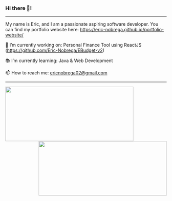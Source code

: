 ### Hi there 👋!

---

My name is Eric, and I am a passionate aspiring software developer. You can find my portfolio website here: https://eric-nobrega.github.io/portfolio-website/


🔭 I’m currently working on: Personal Finance Tool using ReactJS (https://github.com/Eric-Nobrega/EBudget-v2)
 
 
:books: I’m currently learning: Java & Web Development
 
 
📫 How to reach me: ericnobrega02@gmail.com

---

<a href="https://github.com/Eric-Nobrega/github-readme-stats">
  <img align="center" src="https://github-readme-stats.vercel.app/api/top-langs/?username=Eric-Nobrega&theme=tokyonight&layout=compact&hide=css" width="400" height="170"/>
</a>
<a href="https://github.com/Eric-Nobrega/convoychat">
  <img align="right" src="https://github-readme-stats.vercel.app/api?username=Eric-Nobrega&theme=tokyonight&show_icons=true" width="400" height="170"/>
</a>
